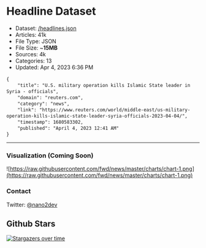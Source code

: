 # Headline Dataset

- Dataset: [/headlines.json](https://raw.githubusercontent.com/fwd/news/master/headlines.json) 
- Articles: 41k
- File Type: JSON
- File Size: ~**15MB**
- Sources: 4k
- Categories: 13
- Updated: Apr 4, 2023 6:36 PM

```
{
    "title": "U.S. military operation kills Islamic State leader in Syria - officials",
    "domain": "reuters.com",
    "category": "news",
    "link": "https://www.reuters.com/world/middle-east/us-military-operation-kills-islamic-state-leader-syria-officials-2023-04-04/",
    "timestamp": 1680583302,
    "published": "April 4, 2023 12:41 AM"
}
```

---

### Visualization (Coming Soon)

![https://raw.githubusercontent.com/fwd/news/master/charts/chart-1.png](https://raw.githubusercontent.com/fwd/news/master/charts/chart-1.png)

### Contact 

Twitter: [@nano2dev](https://twitter.com/nano2dev)

## Github Stars

[![Stargazers over time](https://starchart.cc/fwd/news.svg)](https://starchart.cc/fwd/news)
